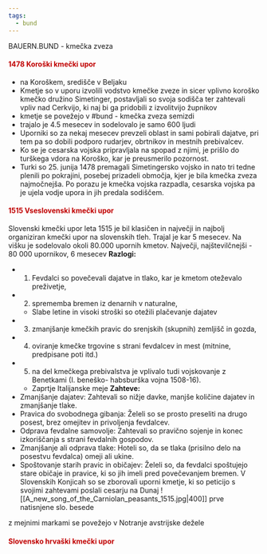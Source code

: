 ```yaml
---
tags:
  - bund
---
```

BAUERN.BUND - kmečka zveza
#### <font color="#c00000">1478 Koroški kmečki upor</font>
- na Koroškem, središče v Beljaku
- Kmetje so v uporu izvolili vodstvo kmečke zveze in sicer vplivno koroško kmečko družino Simetinger, postavljali so svoja sodišča ter zahtevali vpliv nad Cerkvijo, ki naj bi ga pridobili z izvolitvijo župnikov
- kmetje se povežejo v #bund - kmečka zveza semizdi
- trajalo je 4.5 mesecev in sodelovalo je samo 600 ljudi
- Uporniki so za nekaj mesecev prevzeli oblast in sami pobirali dajatve, pri tem pa so dobili podporo rudarjev, obrtnikov in mestnih prebivalcev. 
- Ko se je cesarska vojska pripravljala na spopad z njimi, je prišlo do turškega vdora na Koroško, kar je preusmerilo pozornost. 
- Turki so 25. junija 1478 premagali Simetingersko vojsko in nato tri tedne plenili po pokrajini, posebej prizadeli območja, kjer je bila kmečka zveza najmočnejša. Po porazu je kmečka vojska razpadla, cesarska vojska pa je ujela vodje upora in jih predala sodiščem.
#### <font color="#c00000">1515 Vseslovenski kmečki upor</font>
Slovenski kmečki upor leta 1515 je bil klasičen in največji in najbolj organiziran kmečki upor na slovenskih tleh. Trajal je kar 5 mesecev. Na višku je sodelovalo okoli 80.000 upornih kmetov.
Največji, najštevilčnejši - 80 000 upornikov, 6 mesecev
**Razlogi:**
- 1) Fevdalci so povečevali dajatve in tlako, kar je kmetom oteževalo preživetje,
- 2) sprememba bremen iz denarnih v naturalne,
	- Slabe letine in visoki stroški so otežili plačevanje dajatev
- 3) zmanjšanje kmečkih pravic do srenjskih (skupnih) zemljišč in gozda,
- 4) oviranje kmečke trgovine s strani fevdalcev in mest (mitnine, predpisane poti itd.)
- 5) na del kmečkega prebivalstva je vplivalo tudi vojskovanje z Benetkami (I. beneško- habsburška vojna 1508-16).
    - Zaprtje Italijanske meje
**Zahteve:**
- Zmanjšanje dajatev: Zahtevali so nižje davke, manjše količine dajatev in zmanjšanje tlake.
- Pravica do svobodnega gibanja: Želeli so se prosto preseliti na drugo posest, brez omejitev in privoljenja fevdalcev.
- Odprava fevdalne samovolje: Zahtevali so pravično sojenje in konec izkoriščanja s strani fevdalnih gospodov.
- Zmanjšanje ali odprava tlake: Hoteli so, da se tlaka (prisilno delo na posestvu fevdalca) omeji ali ukine.
- Spoštovanje starih pravic in običajev: Želeli so, da fevdalci spoštujejo stare običaje in pravice, ki so jih imeli pred povečevanjem bremen.
V Slovenskih Konjicah so se zborovali uporni kmetje, ki so peticijo s svojimi zahtevami[](https://www.wikiwand.com/sl/articles/Slovenski_kmečki_upor#cite_note-1) poslali cesarju na Dunaj
![[A_new_song_of_the_Carniolan_peasants_1515.jpg|400]]
prve natisnjene slo. besede

z mejnimi markami se povežejo v Notranje avstrijske dežele
#### <font color="#c00000">Slovensko hrvaški kmečki upor</font>
